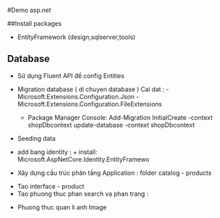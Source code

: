 ﻿#Demo asp.net

##Install packages
- EntityFramework (design,sqlserver,tools)


## Database
 - Sử dụng Fluent API để config Entities
 - Migration database ( di chuyen database )
     Cai dat : - Microsoft.Extensions.Configuration.Json - Microsoft.Extensions.Configuration.FileExtensions

   + Package Manager Console: Add-Migration InitialCreate -context shopDbcontext
                              update-database -context shopDbcontext
 - Seeding data
 - add bang identity : + install:  Microsoft.AspNetCore.Identity.EntityFramewo
 - Xây dựng cấu trúc phân tầng Application : folder catalog - products 
  + Tao interface - product
  + Tao phuong thuc phan search va phan trang : 
 - Phuong thuc quan li anh Image